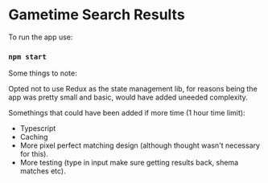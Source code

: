 # Gametime Search Results

To run the app use:

### `npm start`

Some things to note:

Opted not to use Redux as the state management lib, for reasons being the app was pretty small and basic, would have added uneeded complexity.

Somethings that could have been added if more time (1 hour time limit):

- Typescript
- Caching
- More pixel perfect matching design (although thought wasn't necessary for this).
- More testing (type in input make sure getting results back, shema matches etc).
